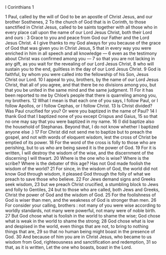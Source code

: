 I Corinthians 1

1	Paul, called by the will of God to be an apostle of Christ Jesus, and our brother Sosthenes,
2	To the church of God that is in Corinth, to those sanctified in Christ Jesus, called to be saints together with all those who in every place call upon the name of our Lord Jesus Christ, both their Lord and ours :
3	Grace to you and peace from God our Father and the Lord Jesus Christ.
4	I give thanks to my God always for you because of the grace of God that was given you in Christ Jesus,
5	that in every way you were enriched in him in all speech and all knowledge —
6	even as the testimony about Christ was confirmed among you —
7	so that you are not lacking in any gift, as you wait for the revealing of our Lord Jesus Christ,
8	who will sustain you to the end, guiltless in the day of our Lord Jesus Christ.
9	God is faithful, by whom you were called into the fellowship of his Son, Jesus Christ our Lord.
10	I appeal to you, brothers, by the name of our Lord Jesus Christ, that all of you agree, and that there be no divisions among you, but that you be united in the same mind and the same judgment.
11	For it has been reported to me by Chloe’s people that there is quarreling among you, my brothers.
12	What I mean is that each one of you says, I follow Paul, or I follow Apollos, or I follow Cephas, or I follow Christ.
13	Is Christ divided? Was Paul crucified for you? Or were you baptized in the name of Paul?
14	I thank God that I baptized none of you except Crispus and Gaius,
15	so that no one may say that you were baptized in my name.
16	(I did baptize also the household of Stephanas. Beyond that, I do not know whether I baptized anyone else .)
17	For Christ did not send me to baptize but to preach the gospel, and not with words of eloquent wisdom, lest the cross of Christ be emptied of its power.
18	For the word of the cross is folly to those who are perishing, but to us who are being saved it is the power of God.
19	For it is written, I will destroy the wisdom of the wise, and the discernment of the discerning I will thwart.
20	Where is the one who is wise? Where is the scribe? Where is the debater of this age? Has not God made foolish the wisdom of the world?
21	For since, in the wisdom of God, the world did not know God through wisdom, it pleased God through the folly of what we preach to save those who believe.
22	For Jews demand signs and Greeks seek wisdom,
23	but we preach Christ crucified, a stumbling block to Jews and folly to Gentiles,
24	but to those who are called, both Jews and Greeks, Christ the power of God and the wisdom of God.
25	For the foolishness of God is wiser than men, and the weakness of God is stronger than men.
26	For consider your calling, brothers : not many of you were wise according to worldly standards, not many were powerful, not many were of noble birth.
27	But God chose what is foolish in the world to shame the wise; God chose what is weak in the world to shame the strong;
28	God chose what is low and despised in the world, even things that are not, to bring to nothing things that are,
29	so that no human being might boast in the presence of God.
30	And because of him you are in Christ Jesus, who became to us wisdom from God, righteousness and sanctification and redemption,
31	so that, as it is written, Let the one who boasts, boast in the Lord.

